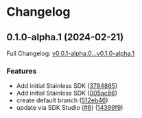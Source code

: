 # Changelog

## 0.1.0-alpha.1 (2024-02-21)

Full Changelog: [v0.0.1-alpha.0...v0.1.0-alpha.1](https://github.com/denoland/subhosting-python/compare/v0.0.1-alpha.0...v0.1.0-alpha.1)

### Features

* Add initial Stainless SDK ([3784865](https://github.com/denoland/subhosting-python/commit/378486511855bea1a35d4117e749c115f3f87c98))
* Add initial Stainless SDK ([005ac86](https://github.com/denoland/subhosting-python/commit/005ac8625e98676c20f45420966ae6629d82bd3e))
* create default branch ([512eb46](https://github.com/denoland/subhosting-python/commit/512eb46aa92c4ab8aef2afe2e434e20622876b9c))
* update via SDK Studio ([#6](https://github.com/denoland/subhosting-python/issues/6)) ([14399f9](https://github.com/denoland/subhosting-python/commit/14399f9975a7a641f4c9335c531354b7a0c291da))

